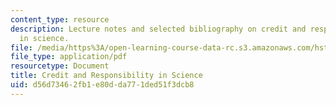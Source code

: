 ```yaml
---
content_type: resource
description: Lecture notes and selected bibliography on credit and responsibility
  in science.
file: /media/https%3A/open-learning-course-data-rc.s3.amazonaws.com/hst-502-survival-skills-for-researchers-the-responsible-conduct-of-research-spring-2003/d56d73462fb1e80dda771ded51f3dcb8_5creditand.pdf
file_type: application/pdf
resourcetype: Document
title: Credit and Responsibility in Science
uid: d56d7346-2fb1-e80d-da77-1ded51f3dcb8
---
```

